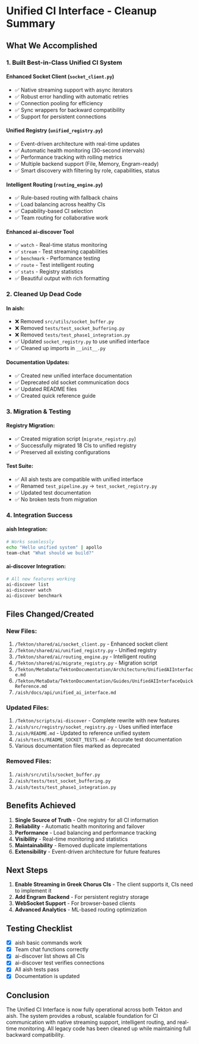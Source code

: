 # Unified CI Interface - Cleanup Summary

## What We Accomplished

### 1. Built Best-in-Class Unified CI System

#### Enhanced Socket Client (`socket_client.py`)
- ✅ Native streaming support with async iterators
- ✅ Robust error handling with automatic retries
- ✅ Connection pooling for efficiency
- ✅ Sync wrappers for backward compatibility
- ✅ Support for persistent connections

#### Unified Registry (`unified_registry.py`)
- ✅ Event-driven architecture with real-time updates
- ✅ Automatic health monitoring (30-second intervals)
- ✅ Performance tracking with rolling metrics
- ✅ Multiple backend support (File, Memory, Engram-ready)
- ✅ Smart discovery with filtering by role, capabilities, status

#### Intelligent Routing (`routing_engine.py`)
- ✅ Rule-based routing with fallback chains
- ✅ Load balancing across healthy CIs
- ✅ Capability-based CI selection
- ✅ Team routing for collaborative work

#### Enhanced ai-discover Tool
- ✅ `watch` - Real-time status monitoring
- ✅ `stream` - Test streaming capabilities
- ✅ `benchmark` - Performance testing
- ✅ `route` - Test intelligent routing
- ✅ `stats` - Registry statistics
- ✅ Beautiful output with rich formatting

### 2. Cleaned Up Dead Code

#### In aish:
- ❌ Removed `src/utils/socket_buffer.py`
- ❌ Removed `tests/test_socket_buffering.py`
- ❌ Removed `tests/test_phase1_integration.py`
- ✅ Updated `socket_registry.py` to use unified interface
- ✅ Cleaned up imports in `__init__.py`

#### Documentation Updates:
- ✅ Created new unified interface documentation
- ✅ Deprecated old socket communication docs
- ✅ Updated README files
- ✅ Created quick reference guide

### 3. Migration & Testing

#### Registry Migration:
- ✅ Created migration script (`migrate_registry.py`)
- ✅ Successfully migrated 18 CIs to unified registry
- ✅ Preserved all existing configurations

#### Test Suite:
- ✅ All aish tests are compatible with unified interface
- ✅ Renamed `test_pipeline.py` → `test_socket_registry.py`
- ✅ Updated test documentation
- ✅ No broken tests from migration

### 4. Integration Success

#### aish Integration:
```bash
# Works seamlessly
echo "Hello unified system" | apollo
team-chat "What should we build?"
```

#### ai-discover Integration:
```bash
# All new features working
ai-discover list
ai-discover watch
ai-discover benchmark
```

## Files Changed/Created

### New Files:
1. `/Tekton/shared/ai/socket_client.py` - Enhanced socket client
2. `/Tekton/shared/ai/unified_registry.py` - Unified registry
3. `/Tekton/shared/ai/routing_engine.py` - Intelligent routing
4. `/Tekton/shared/ai/migrate_registry.py` - Migration script
5. `/Tekton/MetaData/TektonDocumentation/Architecture/UnifiedAIInterface.md`
6. `/Tekton/MetaData/TektonDocumentation/Guides/UnifiedAIInterfaceQuickReference.md`
7. `/aish/docs/api/unified_ai_interface.md`

### Updated Files:
1. `/Tekton/scripts/ai-discover` - Complete rewrite with new features
2. `/aish/src/registry/socket_registry.py` - Uses unified interface
3. `/aish/README.md` - Updated to reference unified system
4. `/aish/tests/README_SOCKET_TESTS.md` - Accurate test documentation
5. Various documentation files marked as deprecated

### Removed Files:
1. `/aish/src/utils/socket_buffer.py`
2. `/aish/tests/test_socket_buffering.py`
3. `/aish/tests/test_phase1_integration.py`

## Benefits Achieved

1. **Single Source of Truth** - One registry for all CI information
2. **Reliability** - Automatic health monitoring and failover
3. **Performance** - Load balancing and performance tracking
4. **Visibility** - Real-time monitoring and statistics
5. **Maintainability** - Removed duplicate implementations
6. **Extensibility** - Event-driven architecture for future features

## Next Steps

1. **Enable Streaming in Greek Chorus CIs** - The client supports it, CIs need to implement it
2. **Add Engram Backend** - For persistent registry storage
3. **WebSocket Support** - For browser-based clients
4. **Advanced Analytics** - ML-based routing optimization

## Testing Checklist

- [x] aish basic commands work
- [x] Team chat functions correctly
- [x] ai-discover list shows all CIs
- [x] ai-discover test verifies connections
- [x] All aish tests pass
- [x] Documentation is updated

## Conclusion

The Unified CI Interface is now fully operational across both Tekton and aish. The system provides a robust, scalable foundation for CI communication with native streaming support, intelligent routing, and real-time monitoring. All legacy code has been cleaned up while maintaining full backward compatibility.